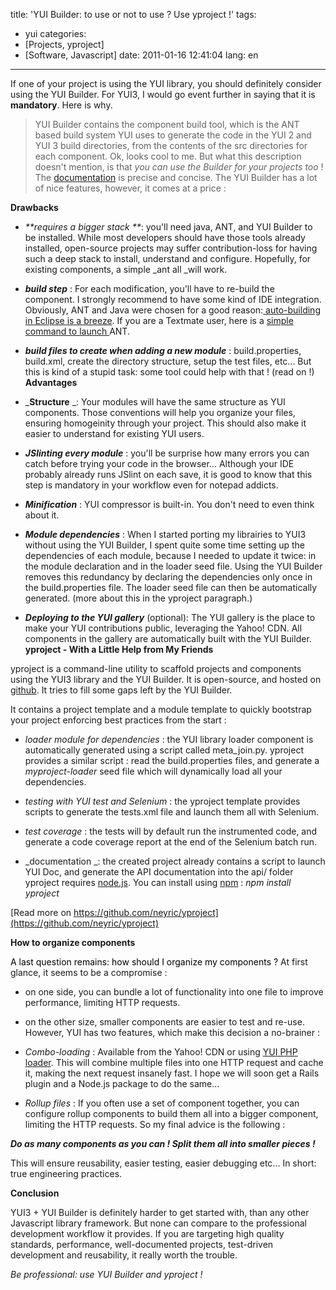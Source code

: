 title: 'YUI Builder: to use or not to use ? Use yproject !'
tags:
- yui
categories:
- [Projects, yproject]
- [Software, Javascript]
date: 2011-01-16 12:41:04
lang: en
---

If one of your project is using the YUI library, you should definitely consider using the YUI Builder. For YUI3, I would go event further in saying that it is **mandatory**. Here is why.
> YUI Builder contains the component build tool, which is the ANT based build system YUI uses to generate the code in the YUI 2 and YUI 3 build directories, from the contents of the src directories for each component.
Ok, looks cool to me. But what this description doesn't mention, is that _you can use the Builder for your projects too_ ! The [documentation](https://github.com/yui/builder/blob/master/componentbuild/README) is precise and concise. The YUI Builder has a lot of nice features, however, it comes at a price :

**Drawbacks**

*   _**requires a bigger stack **_: you'll need java, ANT, and YUI Builder to be installed. While most developers should have those tools already installed, open-source projects may suffer contribution-loss for having such a deep stack to install, understand and configure. Hopefully, for existing components, a simple _ant all _will work.

*   _**build step**_ : For each modification, you'll have to re-build the component. I strongly recommend to have some kind of IDE integration. Obviously, ANT and Java were chosen for a good reason:[ auto-building in Eclipse is a breeze](http://925html.com/techniques/auto-building-yui-3-custom-modules/). If you are a Textmate user, here is a [simple command to launch ](https://gist.github.com/781693)ANT.

*   _**build files to create when adding a new module**_ : build.properties, build.xml, create the directory structure, setup the test files, etc... But this is kind of a stupid task: some tool could help with that ! (read on !)
**Advantages**

*   _**Structure** _: Your modules will have the same structure as YUI components. Those conventions will help you organize your files, ensuring homogeinity through your project. This should also make it easier to understand for existing YUI users.

*   _**JSlinting every module**_ : you'll be surprise how many errors you can catch before trying your code in the browser... Although your IDE probably already runs JSlint on each save, it is good to know that this step is mandatory in your workflow even for notepad addicts.

*   **_Minification_** : YUI compressor is built-in. You don't need to even think about it.

*   _**Module dependencies**_ : When I started porting my librairies to YUI3 without using the YUI Builder, I spent quite some time setting up the dependencies of each module, because I needed to update it twice: in the module declaration and in the loader seed file. Using the YUI Builder removes this redundancy by declaring the dependencies only once in the build.properties file. The loader seed file can then be automatically generated. (more about this in the yproject paragraph.)

*   **_Deploying to the YUI gallery_** (optional): The YUI gallery is the place to make your YUI contributions public, leveraging the Yahoo! CDN. All components in the gallery are automatically built with the YUI Builder.
**yproject - With a Little Help from My Friends**

yproject is a command-line utility to scaffold projects and components using the YUI3 library and the YUI Builder. It is open-source, and hosted on [github](https://github.com/neyric/yproject). It tries to fill some gaps left by the YUI Builder.

It contains a project template and a module template to quickly bootstrap your project enforcing best practices from the start :

*   _loader module for dependencies_ : the YUI library loader component is automatically generated using a script called meta_join.py. yproject provides a similar script : read the build.properties files, and generate a _myproject-loader_ seed file which will dynamically load all your dependencies.

*   _testing with YUI test and Selenium_ : the yproject template provides scripts to generate the tests.xml file and launch them all with Selenium.

*   _test coverage_ : the tests will by default run the instrumented code, and generate a code coverage report at the end of the Selenium batch run.

*   _documentation _: the created project already contains a script to launch YUI Doc, and generate the API documentation into the api/ folder
yproject requires [node.js](http://nodejs.org/). You can install using [npm](http://npmjs.org/) : _npm install yproject_

[Read more on https://github.com/neyric/yproject](https://github.com/neyric/yproject)

**How to organize components**

<span style="color: #000000;">A last question remains: how should I organize my components ? </span>At first glance, it seems to be a compromise :

*   on one side, you can bundle a lot of functionality into one file to improve performance, limiting HTTP requests.
*   on the other size, smaller components are easier to test and re-use.
However, YUI has two features, which make this decision a no-brainer :

*   _Combo-loading_ : Available from the Yahoo! CDN or using [YUI PHP loader](http://yuilibrary.com/projects/phploader). This will combine multiple files into one HTTP request and cache it, making the next request insanely fast. I hope we will soon get a Rails plugin and a Node.js package to do the same...
*   _Rollup files_ : If you often use a set of component together, you can configure rollup components to build them all into a bigger component, limiting the HTTP requests.
So my final advice is the following :

**_Do as many components as you can ! Split them all into smaller pieces !_**

This will ensure reusability, easier testing, easier debugging etc... In short: true engineering practices.

**Conclusion**

YUI3 + YUI Builder is definitely harder to get started with, than any other Javascript library framework. But none can compare to the professional development workflow it provides. If you are targeting high quality standards, performance, well-documented projects, test-driven development and reusability, it really worth the trouble.

_Be professional: use YUI Builder and yproject !_